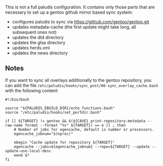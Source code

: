 This is not a full paludis configuration. It contains only those parts that are
necessary to set up a gentoo github mirror based sync system:
* configures paludis to sync via https://github.com/gentoo/gentoo.git
* updates metadata-cache (the first update might take long, all subsequent ones not)
* updates the dtd directory
* updates the glsa directory
* updates herds.xml
* updates the news directory

## Notes

If you want to sync all overlays additionally to the gentoo repository, you can
add the file `/etc/paludis/hooks/sync_post/06-sync_overlay_cache.bash` with the
following content:
```
#!/bin/bash

source "${PALUDIS_EBUILD_DIR}/echo_functions.bash"
source "/etc/paludis/hooks/set_portdir.bash"

if [[ ${TARGET} != gentoo && $(${CAVE} print-repository-metadata --raw-name format --format "%v" ${TARGET}) == e ]] ; then
	# Number of jobs for egencache, default is number or processors.
	egencache_jobnum="$(nproc)"

	ebegin "Cache update for repository ${TARGET}"
	egencache --jobs=${egencache_jobnum} --repo=${TARGET} --update --update-use-local-desc
	eend $?
fi
```
